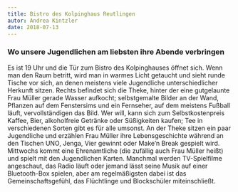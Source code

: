 ```yaml
---
title: Bistro des Kolpinghaus Reutlingen
autor: Andrea Kintzler
date: 2018-07-13
---
```

### Wo unsere Jugendlichen am liebsten ihre Abende verbringen
<!--mehr-->

Es ist 19 Uhr und die Tür zum Bistro des Kolpinghauses öffnet sich. Wenn man den Raum betritt, wird man in warmes Licht getaucht und sieht runde Tische vor sich, an denen meistens viele Jugendliche unterschiedlicher Herkunft sitzen. Rechts befindet sich die Theke, hinter der eine gutgelaunte Frau Müller gerade Wasser aufkocht; selbstgemalte Bilder an der Wand, Pflanzen auf dem Fenstersims und ein Fernseher, auf dem meistens Fußball läuft, vervollständigen das Bild. Wer will, kann sich zum Selbstkostenpreis Kaffee, Bier, alkoholfreie Getränke oder Süßigkeiten kaufen; Tee in verschiedenen Sorten gibt es für alle umsonst. An der Theke sitzen ein paar Jugendliche und erzählen Frau Müller ihre Lebensgeschichte während an den Tischen UNO, Jenga, Vier gewinnt oder Make’n Break gespielt wird. Mittwochs kommt eine Ehrenamtliche (die zufällig auch Frau Müller heißt) und spielt mit den Jugendlichen Karten. Manchmal werden TV-Spielfilme angeschaut, das Radio läuft oder jemand lässt seine Musik auf einer Bluetooth-Box spielen, aber am regelmäßigsten dabei ist das Gemeinschaftsgefühl, das Flüchtlinge und Blockschüler miteinschließt.
